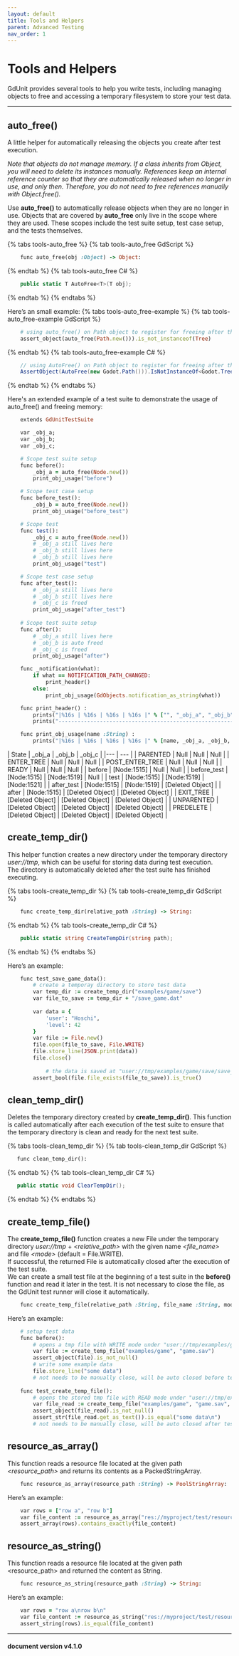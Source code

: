 ```yaml
---
layout: default
title: Tools and Helpers
parent: Advanced Testing
nav_order: 1
---
```


# Tools and Helpers

GdUnit provides several tools to help you write tests, including managing objects to free and accessing a temporary filesystem to store your test data.

---

## auto_free()
A little helper for automatically releasing the objects you create after test execution.

*Note that objects do not manage memory. If a class inherits from Object, you will need to delete its instances manually.*
*References keep an internal reference counter so that they are automatically released when no longer in use, and only then. Therefore, you do not need to free references manually with Object.free().*

Use **auto_free()** to automatically release objects when they are no longer in use.
Objects that are covered by **auto_free** only live in the scope where they are used. These scopes include the test suite setup, test case setup, and the tests themselves.

{% tabs tools-auto_free %}
{% tab tools-auto_free GdScript %}
```ruby
    func auto_free(obj :Object) -> Object:
```
{% endtab %}
{% tab tools-auto_free C# %}
```cs
    public static T AutoFree<T>(T obj);
```
{% endtab %}
{% endtabs %}

Here’s an small example:
{% tabs tools-auto_free-example %}
{% tab tools-auto_free-example GdScript %}
```ruby
    # using auto_free() on Path object to register for freeing after the test is finished
    assert_object(auto_free(Path.new())).is_not_instanceof(Tree)
```
{% endtab %}
{% tab tools-auto_free-example C# %}
```cs
    // using AutoFree() on Path object to register for freeing after the test is finished
    AssertObject(AutoFree(new Godot.Path())).IsNotInstanceOf<Godot.Tree>();
```
{% endtab %}
{% endtabs %}



Here's an extended example of a test suite to demonstrate the usage of auto_free() and freeing memory:

```ruby
    extends GdUnitTestSuite

    var _obj_a;
    var _obj_b;
    var _obj_c;

    # Scope test suite setup
    func before():
        _obj_a = auto_free(Node.new())
        print_obj_usage("before")

    # Scope test case setup
    func before_test():
        _obj_b = auto_free(Node.new())
        print_obj_usage("before_test")

    # Scope test
    func test():
        _obj_c = auto_free(Node.new())
        # _obj_a still lives here
        # _obj_b still lives here
        # _obj_b still lives here
        print_obj_usage("test")

    # Scope test case setup
    func after_test():
        # _obj_a still lives here
        # _obj_b still lives here
        # _obj_c is freed
        print_obj_usage("after_test")
        
    # Scope test suite setup
    func after():
        # _obj_a still lives here
        # _obj_b is auto freed
        # _obj_c is freed
        print_obj_usage("after")

    func _notification(what):
        if what == NOTIFICATION_PATH_CHANGED:
            print_header()
        else:
            print_obj_usage(GdObjects.notification_as_string(what))

    func print_header() :
        prints("|%16s | %16s | %16s | %16s |" % ["", "_obj_a", "_obj_b", "_obj_c"])
        prints("----------------------------------------------------------------------------")

    func print_obj_usage(name :String) :
        prints("|%16s | %16s | %16s | %16s |" % [name, _obj_a, _obj_b, _obj_c])
```


|        State    |           _obj_a |           _obj_b |           _obj_c |
|--- | --- |
|        PARENTED |             Null |             Null |             Null |
|      ENTER_TREE |             Null |             Null |             Null |
| POST_ENTER_TREE |             Null |             Null |             Null |
|           READY |             Null |             Null |             Null |
|          before |      [Node:1515] |             Null |             Null |
|     before_test |      [Node:1515] |      [Node:1519] |             Null |
|            test |      [Node:1515] |      [Node:1519] |      [Node:1521] |
|      after_test |      [Node:1515] |      [Node:1519] | [Deleted Object] |
|           after |      [Node:1515] | [Deleted Object] | [Deleted Object] |
|       EXIT_TREE | [Deleted Object] | [Deleted Object] | [Deleted Object] |
|      UNPARENTED | [Deleted Object] | [Deleted Object] | [Deleted Object] |
|       PREDELETE | [Deleted Object] | [Deleted Object] | [Deleted Object] |



## create_temp_dir()
This helper function creates a new directory under the temporary directory *user://tmp*, which can be useful for storing data during test execution.<br>
The directory is automatically deleted after the test suite has finished executing.

{% tabs tools-create_temp_dir %}
{% tab tools-create_temp_dir GdScript %}
```ruby
    func create_temp_dir(relative_path :String) -> String:
```
{% endtab %}
{% tab tools-create_temp_dir C# %}
```cs
    public static string CreateTempDir(string path);
```
{% endtab %}
{% endtabs %}

Here’s an example:
```ruby
    func test_save_game_data():
        # create a temporay directory to store test data
        var temp_dir := create_temp_dir("examples/game/save")
        var file_to_save := temp_dir + "/save_game.dat"
        
        var data = {
            'user': "Hoschi",
            'level': 42
        }
        var file := File.new()
        file.open(file_to_save, File.WRITE)
        file.store_line(JSON.print(data))
        file.close()
        
            # the data is saved at "user://tmp/examples/game/save/save_game.dat"
        assert_bool(file.file_exists(file_to_save)).is_true()
```


## clean_temp_dir()
Deletes the temporary directory created by **create_temp_dir()**. This function is called automatically after each execution of the test suite to ensure that the temporary directory is clean and ready for the next test suite.

{% tabs tools-clean_temp_dir %}
{% tab tools-clean_temp_dir GdScript %}
```ruby
   func clean_temp_dir():
```
{% endtab %}
{% tab tools-clean_temp_dir C# %}
```cs
   public static void ClearTempDir();
```
{% endtab %}
{% endtabs %}

## create_temp_file()
The **create_temp_file()** function creates a new File under the temporary directory *user://tmp* + *\<relative_path\>* with the given name *\<file_name\>* and file *\<mode\>* (default = File.WRITE).<br>
If successful, the returned File is automatically closed after the execution of the test suite.<br>
We can create a small test file at the beginning of a test suite in the **before()** function and read it later in the test. It is not necessary to close the file, as the GdUnit test runner will close it automatically.


```ruby
    func create_temp_file(relative_path :String, file_name :String, mode :=File.WRITE) -> File:
```

Here’s an example:
```ruby
    # setup test data
    func before():
        # opens a tmp file with WRITE mode under "user://tmp/examples/game/game.sav" (auto closed)
        var file := create_temp_file("examples/game", "game.sav")
        assert_object(file).is_not_null()
        # write some example data
        file.store_line("some data")
        # not needs to be manually close, will be auto closed before test execution
        
    func test_create_temp_file():
        # opens the stored tmp file with READ mode under "user://tmp/examples/game/game.sav" (auto closed)
        var file_read := create_temp_file("examples/game", "game.sav", File.READ)
        assert_object(file_read).is_not_null()
        assert_str(file_read.get_as_text()).is_equal("some data\n")
        # not needs to be manually close, will be auto closed after test suite execution
```


## resource_as_array()
This function reads a resource file located at the given path *\<resource_path\>* and returns its contents as a PackedStringArray.

```ruby
    func resource_as_array(resource_path :String) -> PoolStringArray:
```

Here’s an example:
```ruby
    var rows = ["row a", "row b"]
    var file_content := resource_as_array("res://myproject/test/resources/TestRows.txt")
    assert_array(rows).contains_exactly(file_content)
```


## resource_as_string()
This function reads a resource file located at the given path \<resource_path\> and returned the content as String.

```ruby
    func resource_as_string(resource_path :String) -> String:
```

Here’s an example:
```ruby
    var rows = "row a\nrow b\n"
    var file_content := resource_as_string("res://myproject/test/resources/TestRows.txt")
    assert_string(rows).is_equal(file_content)
```

---
<h4> document version v4.1.0 </h4>